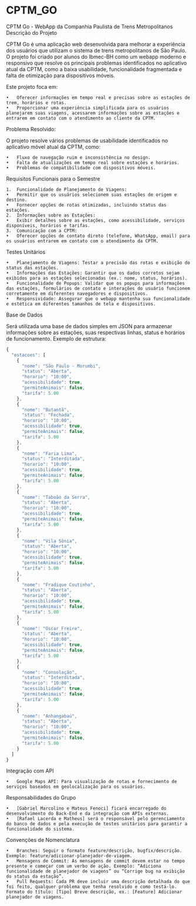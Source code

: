 # CPTM_GO

CPTM Go - WebApp da Companhia Paulista de Trens Metropolitanos
Descrição do Projeto

CPTM Go é uma aplicação web desenvolvida para melhorar a experiência dos usuários que utilizam o sistema de trens metropolitanos de São Paulo. O projeto foi criado por alunos do Ibmec-BH como um webapp moderno e responsivo que resolve os principais problemas identificados no aplicativo atual da CPTM, como a baixa usabilidade, funcionalidade fragmentada e falta de otimização para dispositivos móveis.

Este projeto foca em:

	•	Oferecer informações em tempo real e precisas sobre as estações de trem, horários e rotas.
	•	Proporcionar uma experiência simplificada para os usuários planejarem suas viagens, acessarem informações sobre as estações e entrarem em contato com o atendimento ao cliente da CPTM.

Problema Resolvido:

O projeto resolve vários problemas de usabilidade identificados no aplicativo móvel atual da CPTM, como:

	•	Fluxo de navegação ruim e inconsistência no design.
	•	Falta de atualizações em tempo real sobre estações e horários.
	•	Problemas de compatibilidade com dispositivos móveis.

Requisitos Funcionais para o Semestre

	1.	Funcionalidade de Planejamento de Viagens:
	•	Permitir que os usuários selecionem suas estações de origem e destino.
	•	Fornecer opções de rotas otimizadas, incluindo status das estações.
	2.	Informações sobre as Estações:
	•	Exibir detalhes sobre as estações, como acessibilidade, serviços disponíveis, horários e tarifas.
	3.	Comunicação com a CPTM:
	•	Oferecer opções de contato direto (telefone, WhatsApp, email) para os usuários entrarem em contato com o atendimento da CPTM.

Testes Unitários

	•	Planejamento de Viagens: Testar a precisão das rotas e exibição do status das estações.
	•	Informações das Estações: Garantir que os dados corretos sejam exibidos para as estações selecionadas (ex.: nome, status, horários).
	•	Funcionalidade de Popups: Validar que os popups para informações das estações, formulários de contato e interações do usuário funcionem corretamente em diferentes navegadores e dispositivos.
	•	Responsividade: Assegurar que o webapp mantenha sua funcionalidade e estética em diferentes tamanhos de tela e dispositivos.

Base de Dados

Será utilizada uma base de dados simples em JSON para armazenar informações sobre as estações, suas respectivas linhas, status e horários de funcionamento. Exemplo de estrutura:
```javascript
{
  "estacoes": [
    {
      "nome": "São Paulo - Morumbi",
      "status": "Aberta",
      "horario": "10:00",
      "acessibilidade": true,
      "permiteAnimais": false,
      "tarifa": 5.00
    },
    {
      "nome": "Butantã",
      "status": "Fechada",
      "horario": "10:00",
      "acessibilidade": true,
      "permiteAnimais": false,
      "tarifa": 5.00
    },
    {
      "nome": "Faria Lima",
      "status": "Interditada",
      "horario": "10:00",
      "acessibilidade": true,
      "permiteAnimais": false,
      "tarifa": 5.00
    },
    {
      "nome": "Taboão da Serra",
      "status": "Aberta",
      "horario": "10:00",
      "acessibilidade": true,
      "permiteAnimais": false,
      "tarifa": 5.00
    },
    {
      "nome": "Vila Sônia",
      "status": "Aberta",
      "horario": "10:00",
      "acessibilidade": true,
      "permiteAnimais": false,
      "tarifa": 5.00
    },
    {
      "nome": "Fradique Coutinho",
      "status": "Aberta",
      "horario": "10:00",
      "acessibilidade": true,
      "permiteAnimais": false,
      "tarifa": 5.00
    },
    {
      "nome": "Oscar Freire",
      "status": "Aberta",
      "horario": "10:00",
      "acessibilidade": true,
      "permiteAnimais": false,
      "tarifa": 5.00
    },
    {
      "nome": "Consolação",
      "status": "Interditada",
      "horario": "10:00",
      "acessibilidade": true,
      "permiteAnimais": false,
      "tarifa": 5.00
    },
    {
      "nome": "Anhangabaú",
      "status": "Aberta",
      "horario": "10:00",
      "acessibilidade": true,
      "permiteAnimais": false,
      "tarifa": 5.00
    }
  ]
}
```
Integração com API

	•	Google Maps API: Para visualização de rotas e fornecimento de serviços baseados em geolocalização para os usuários.

Responsabilidades do Grupo

	•	[Gabriel Marcolino e Mateus Fenoci] ficará encarregado do desenvolvimento do Back-End e da integração com APIs externas.
	•	[Rafael Lacerda e Matheus] será o responsável pelo gerenciamento do banco de dados e pela execução de testes unitários para garantir a funcionalidade do sistema.


Convenções de Nomenclatura

	•	Branches: Seguir o formato feature/descrição, bugfix/descrição. Exemplo: feature/adicionar-planejador-de-viagem.
	•	Mensagens de Commit: As mensagens de commit devem estar no tempo presente e começar com um verbo de ação. Exemplo: “Adiciona funcionalidade de planejador de viagens” ou “Corrige bug na exibição do status da estação”.
	•	Pull Requests: Cada PR deve incluir uma descrição detalhada do que foi feito, qualquer problema que tenha resolvido e como testá-lo. Formato do título: [Tipo] Breve descrição, ex.: [Feature] Adicionar planejador de viagens.
